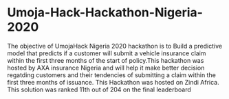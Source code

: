 # Umoja-Hack-Hackathon-Nigeria-2020
The objective of UmojaHack Nigeria 2020 hackathon is to Build a predictive model that predicts if a customer will submit a vehicle insurance claim within the first three months of the start of policy.This hackathon was hosted by AXA insurance Nigeria and will help it make better decision regatding customers and their tendencies of submitting a claim within the first three months of issuance. This Hackathon was hosted on Zindi Africa. This solution was ranked 11th out of 204 on the final leaderboard
